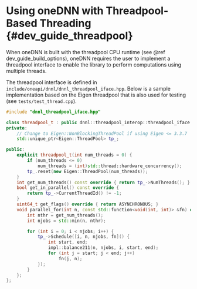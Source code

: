 Using oneDNN with Threadpool-Based Threading {#dev_guide_threadpool}
====================================================================

When oneDNN is built with the threadpool CPU runtime (see @ref
dev_guide_build_options), oneDNN requires the user to implement a threadpool
interface to enable the library to perform computations using multiple
threads.

The threadpool interface is defined in
``include/oneapi/dnnl/dnnl_threadpool_iface.hpp``. Below is a sample
implementation based on the Eigen threadpool that is also used for testing (see
`tests/test_thread.cpp`).

~~~cpp
#include "dnnl_threadpool_iface.hpp"

class threadpool_t : public dnnl::threadpool_interop::threadpool_iface {
private:
    // Change to Eigen::NonBlockingThreadPool if using Eigen <= 3.3.7
    std::unique_ptr<Eigen::ThreadPool> tp_;

public:
    explicit threadpool_t(int num_threads = 0) {
        if (num_threads <= 0)
            num_threads = (int)std::thread::hardware_concurrency();
        tp_.reset(new Eigen::ThreadPool(num_threads));
    }
    int get_num_threads() const override { return tp_->NumThreads(); }
    bool get_in_parallel() const override {
        return tp_->CurrentThreadId() != -1;
    }
    uint64_t get_flags() override { return ASYNCHRONOUS; }
    void parallel_for(int n, const std::function<void(int, int)> &fn) override {
        int nthr = get_num_threads();
        int njobs = std::min(n, nthr);

        for (int i = 0; i < njobs; i++) {
            tp_->Schedule([i, n, njobs, fn]() {
                int start, end;
                impl::balance211(n, njobs, i, start, end);
                for (int j = start; j < end; j++)
                    fn(j, n);
            });
        }
    };
};
~~~
